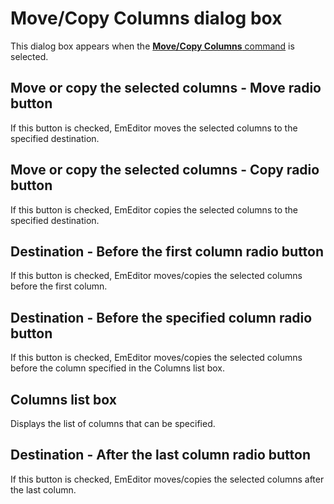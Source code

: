 # Move/Copy Columns dialog box

This dialog box appears when the
[**Move/Copy Columns** command](../../cmd/csv/move_column) is selected.

## Move or copy the selected columns - Move radio button

If this button is checked, EmEditor moves the selected columns to the specified destination.

## Move or copy the selected columns - Copy radio button

If this button is checked, EmEditor copies the selected columns to the specified destination.

## Destination - Before the first column radio button

If this button is checked, EmEditor moves/copies the selected columns before the first column.

## Destination - Before the specified column radio button

If this button is checked, EmEditor moves/copies the selected columns before the column specified in the Columns list box.

## Columns list box

Displays the list of columns that can be specified.

## Destination - After the last column radio button

If this button is checked, EmEditor moves/copies the selected columns after the last column.

